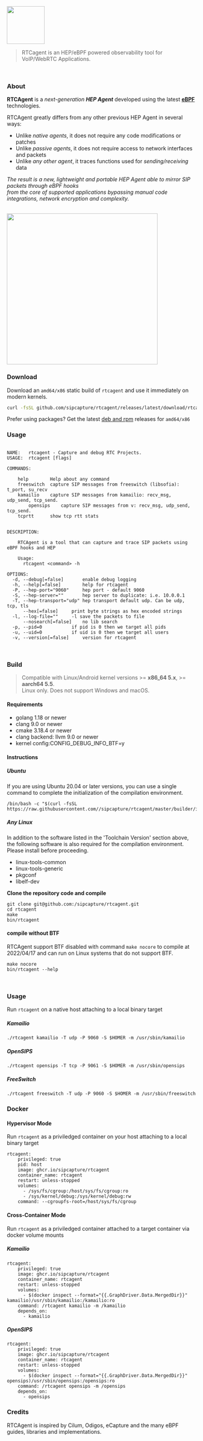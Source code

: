 <a href="https://github.com/sipcapture">
<img src="https://github.com/sipcapture/rtcagent/assets/1423657/e1d78a7e-cf2e-4775-9177-b0a730ba66c6" height=100>
</a>

> RTCagent is an HEP/eBPF powered observability tool for VoIP/WebRTC Applications.

<br>

### About

**RTCAgent** is a _next-generation **HEP Agent**_ developed using the latest **[eBPF](https://ebpf.io)** technologies.

RTCAgent greatly differs from any other previous HEP Agent in several ways:

- Unlike _native agents_, it does not require any code modifications or patches
- Unlike _passive agents_, it does not require access to network interfaces and packets
- Unlike _any other agent_, it traces functions used for _sending/receiving_ data

_The result is a new, lightweight and portable HEP Agent able to mirror SIP packets through eBPF hooks<br>
from the core of supported applications bypassing manual code integrations, network encryption and complexity._

<br>

<a href="https://github.com/sipcapture">
<img src="https://github.com/sipcapture/rtcagent/assets/1423657/3869ea12-f172-40d8-9baf-5f7a82b9e09c" height=400>
</a>


### Download
Download an `amd64/x86` static build of `rtcagent` and use it immediately on modern kernels.
```bash
curl -fsSL github.com/sipcapture/rtcagent/releases/latest/download/rtcagent -O && chmod +x rtcagent
```

Prefer using packages? Get the latest [deb and rpm](https://github.com/sipcapture/rtcagent/releases) releases for `amd64/x86`

### Usage

```

NAME:	rtcagent - Capture and debug RTC Projects.
USAGE:	rtcagent [flags]

COMMANDS:

	help		Help about any command
	freeswitch	capture SIP messages from freeswitch (libsofia): t_port, su_recv
	kamailio	capture SIP messages from kamailio: recv_msg, udp_send, tcp_send.
        opensips	capture SIP messages from v: recv_msg, udp_send, tcp_send.
	tcprtt		show tcp rtt stats


DESCRIPTION:

	RTCAgent is a tool that can capture and trace SIP packets using eBPF hooks and HEP
	
	Usage:
	  rtcagent <command> -h

OPTIONS:
  -d, --debug[=false]		enable debug logging
  -h, --help[=false]		help for rtcagent
  -P, --hep-port="9060"		hep port - default 9060
  -S, --hep-server=""		hep server to duplicate: i.e. 10.0.0.1
  -T, --hep-transport="udp"	hep transport default udp. Can be udp, tcp, tls
      --hex[=false]		print byte strings as hex encoded strings
  -l, --log-file=""		-l save the packets to file
      --nosearch[=false]	no lib search
  -p, --pid=0			if pid is 0 then we target all pids
  -u, --uid=0			if uid is 0 then we target all users
  -v, --version[=false]		version for rtcagent

```

<br>

### Build

> Compatible with Linux/Android kernel versions >= **x86_64 5.x**, >= **aarch64 5.5**.<br>
> Linux only. Does not support Windows and macOS.

#### Requirements 
* golang 1.18 or newer
* clang 9.0 or newer
* cmake 3.18.4 or newer
* clang backend: llvm 9.0 or newer
* kernel config:CONFIG_DEBUG_INFO_BTF=y

#### Instructions

##### Ubuntu
If you are using Ubuntu 20.04 or later versions, you can use a single command to complete the initialization of the compilation environment.
```shell
/bin/bash -c "$(curl -fsSL https://raw.githubusercontent.com//sipcapture/rtcagent/master/builder/init_env.sh)"
```
##### Any Linux
In addition to the software listed in the 'Toolchain Version' section above, the following software is also required for the compilation environment. Please install before proceeding.

* linux-tools-common
* linux-tools-generic
* pkgconf
* libelf-dev

**Clone the repository code and compile**
```shell
git clone git@github.com:/sipcapture/rtcagent.git
cd rtcagent
make
bin/rtcagent
```
#### compile without BTF
RTCAgent support BTF disabled with command `make nocore` to compile at 2022/04/17 and can run on Linux systems that do not support BTF.
```shell
make nocore
bin/rtcagent --help
```

<br>

### Usage
Run `rtcagent` on a native host attaching to a local binary target
##### Kamailio
```
./rtcagent kamailio -T udp -P 9060 -S $HOMER -m /usr/sbin/kamailio
```
##### OpenSIPS
```
./rtcagent opensips -T tcp -P 9061 -S $HOMER -m /usr/sbin/opensips
```
##### FreeSwitch
```
./rtcagent freeswitch -T udp -P 9060 -S $HOMER -m /usr/sbin/freeswitch
```

### Docker
#### Hypervisor Mode
Run `rtcagent` as a priviledged container on your host attaching to a local binary target
```
rtcagent:
    privileged: true
    pid: host
    image: ghcr.io/sipcapture/rtcagent
    container_name: rtcagent
    restart: unless-stopped
    volumes:
      - /sys/fs/cgroup:/host/sys/fs/cgroup:ro
      - /sys/kernel/debug:/sys/kernel/debug:rw
    command: --cgroupfs-root=/host/sys/fs/cgroup
```

#### Cross-Container Mode
Run `rtcagent` as a priviledged container attached to a target container via docker volume mounts
##### Kamailio
```
rtcagent:
    privileged: true
    image: ghcr.io/sipcapture/rtcagent
    container_name: rtcagent
    restart: unless-stopped
    volumes:
      - $(docker inspect --format="{{.GraphDriver.Data.MergedDir}}" kamailio)/usr/sbin/kamailio:/kamailio:ro
    command: /rtcagent kamailio -m /kamailio
    depends_on:
      - kamailio
```
##### OpenSIPS
```
rtcagent:
    privileged: true
    image: ghcr.io/sipcapture/rtcagent
    container_name: rtcagent
    restart: unless-stopped
    volumes:
      - $(docker inspect --format="{{.GraphDriver.Data.MergedDir}}" opensips)/usr/sbin/opensips:/opensips:ro
    command: /rtcagent opensips -m /opensips
    depends_on:
      - opensips
```


### Credits

RTCAgent is inspired by Cilum, Odigos, eCapture and the many eBPF guides, libraries and implementations.
